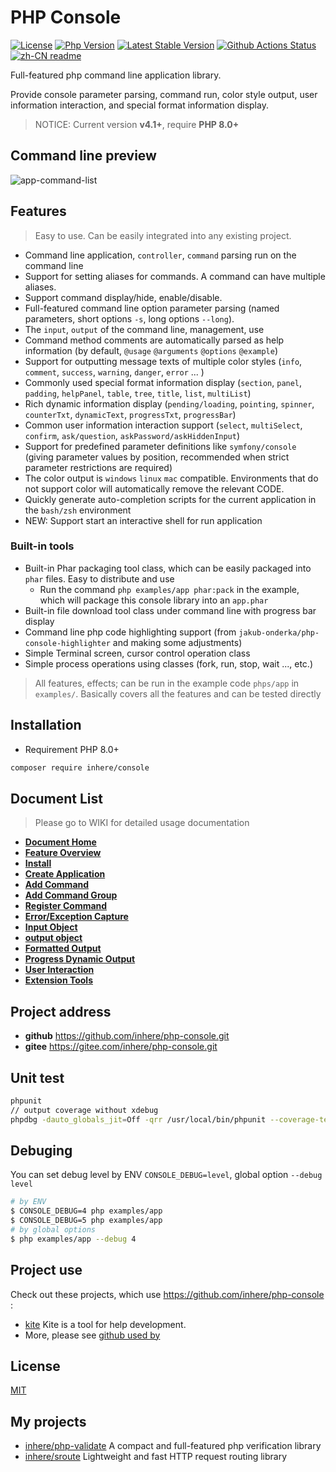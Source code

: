 # PHP Console

[![License](https://img.shields.io/packagist/l/inhere/console.svg?style=flat-square)](LICENSE)
[![Php Version](https://img.shields.io/packagist/php-v/inhere/console?maxAge=2592000)](https://packagist.org/packages/inhere/console)
[![Latest Stable Version](http://img.shields.io/packagist/v/inhere/console.svg)](https://packagist.org/packages/inhere/console)
[![Github Actions Status](https://github.com/inhere/php-console/workflows/Unit-tests/badge.svg)](https://github.com/inhere/php-console/actions)
[![zh-CN readme](https://img.shields.io/badge/Readme-中文-brightgreen.svg?maxAge=2592000)](README.md)

Full-featured php command line application library. 

Provide console parameter parsing, command run, color style output, user information interaction, and special format information display.

> NOTICE: Current version **v4.1+**, require **PHP 8.0+**

## Command line preview

![app-command-list](https://raw.githubusercontent.com/inhere/php-console/3.x/docs/screenshots/app-command-list.png)

## Features

> Easy to use. Can be easily integrated into any existing project.

- Command line application, `controller`, `command` parsing run on the command line
- Support for setting aliases for commands. A command can have multiple aliases. 
- Support command display/hide, enable/disable.
- Full-featured command line option parameter parsing (named parameters, short options `-s`, long options `--long`). 
- The `input`, `output` of the command line, management, use
- Command method comments are automatically parsed as help information (by default, `@usage` `@arguments` `@options` `@example`)
- Support for outputting message texts of multiple color styles (`info`, `comment`, `success`, `warning`, `danger`, `error` ... )
- Commonly used special format information display (`section`, `panel`, `padding`, `helpPanel`, `table`, `tree`, `title`, `list`, `multiList`)
- Rich dynamic information display (`pending/loading`, `pointing`, `spinner`, `counterTxt`, `dynamicText`, `progressTxt`, `progressBar`)
- Common user information interaction support (`select`, `multiSelect`, `confirm`, `ask/question`, `askPassword/askHiddenInput`)
- Support for predefined parameter definitions like `symfony/console` (giving parameter values by position, recommended when strict parameter restrictions are required)
- The color output is `windows` `linux` `mac` compatible. Environments that do not support color will automatically remove the relevant CODE.
- Quickly generate auto-completion scripts for the current application in the `bash/zsh` environment
- NEW: Support start an interactive shell for run application

### Built-in tools

- Built-in Phar packaging tool class, which can be easily packaged into `phar` files. Easy to distribute and use
  - Run the command `php examples/app phar:pack` in the example, which will package this console library into an `app.phar`
- Built-in file download tool class under command line with progress bar display
- Command line php code highlighting support (from `jakub-onderka/php-console-highlighter` and making some adjustments)
- Simple Terminal screen, cursor control operation class
- Simple process operations using classes (fork, run, stop, wait ..., etc.)

> All features, effects; can be run in the example code `phps/app` in `examples/`. Basically covers all the features and can be tested directly

## Installation

- Requirement PHP 8.0+

```bash
composer require inhere/console
```

## Document List

> Please go to WIKI for detailed usage documentation

- **[Document Home](https://github.com/inhere/php-console/wiki/home)**
- **[Feature Overview](https://github.com/inhere/php-console/wiki/overview)**
- **[Install](https://github.com/inhere/php-console/wiki/install)**
- **[Create Application](https://github.com/inhere/php-console/wiki/quick-start)**
- **[Add Command](https://github.com/inhere/php-console/wiki/add-command)**
- **[Add Command Group](https://github.com/inhere/php-console/wiki/add-group)**
- **[Register Command](https://github.com/inhere/php-console/wiki/register-command)**
- **[Error/Exception Capture](https://github.com/inhere/php-console/wiki/error-handle)**
- **[Input Object](https://github.com/inhere/php-console/wiki/input-instance)**
- **[output object](https://github.com/inhere/php-console/wiki/output-instance)**
- **[Formatted Output](https://github.com/inhere/php-console/wiki/format-output)**
- **[Progress Dynamic Output](https://github.com/inhere/php-console/wiki/process-output)**
- **[User Interaction](https://github.com/inhere/php-console/wiki/user-interactive)**
- **[Extension Tools](https://github.com/inhere/php-console/wiki/extra-tools)**

## Project address

- **github** https://github.com/inhere/php-console.git
- **gitee** https://gitee.com/inhere/php-console.git

## Unit test

```bash
phpunit
// output coverage without xdebug
phpdbg -dauto_globals_jit=Off -qrr /usr/local/bin/phpunit --coverage-text
```

## Debuging

You can set debug level by ENV `CONSOLE_DEBUG=level`, global option `--debug level`

```bash
# by ENV
$ CONSOLE_DEBUG=4 php examples/app
$ CONSOLE_DEBUG=5 php examples/app
# by global options
$ php examples/app --debug 4
```

## Project use

Check out these projects, which use https://github.com/inhere/php-console :

- [kite](https://github.com/inhere/kite) Kite is a tool for help development.
- More, please see [github used by](https://github.com/inhere/php-console/network/dependents?package_id=UGFja2FnZS01NDI5NzMxOTI%3D)

## License

[MIT](LICENSE)

## My projects

- [inhere/php-validate](https://github.com/inhere/php-validate) A compact and full-featured php verification library
- [inhere/sroute](https://github.com/inhere/php-srouter) Lightweight and fast HTTP request routing library
